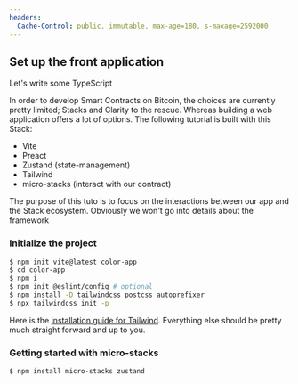 ```yaml
---
headers:
  Cache-Control: public, immutable, max-age=180, s-maxage=2592000
---
```


## Set up the front application

Let's write some TypeScript

In order to develop Smart Contracts on Bitcoin, the choices are currently pretty limited; Stacks and Clarity to the rescue. Whereas building a web application offers a lot of options.
The following tutorial is built with this Stack:
- Vite
- Preact
- Zustand (state-management)
- Tailwind
- micro-stacks (interact with our contract)

The purpose of this tuto is to focus on the interactions between our app and the Stack ecosystem. Obviously we won't go into details about the framework 


### Initialize the project

```sh
$ npm init vite@latest color-app
$ cd color-app
$ npm i
$ npm init @eslint/config # optional
$ npm install -D tailwindcss postcss autoprefixer
$ npx tailwindcss init -p
```
Here is the [installation guide for Tailwind](https://tailwindcss.com/docs/guides/vite). Everything else should be pretty much straight forward and up to you.


### Getting started with micro-stacks

```sh
$ npm install micro-stacks zustand
```
